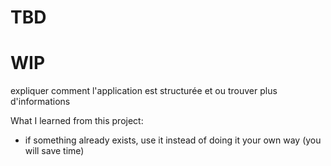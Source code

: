 # TBD

# WIP

expliquer comment l'application est structurée et ou trouver plus d'informations



What I learned from this project:
- if something already exists, use it instead of doing it your own way (you will save time)
